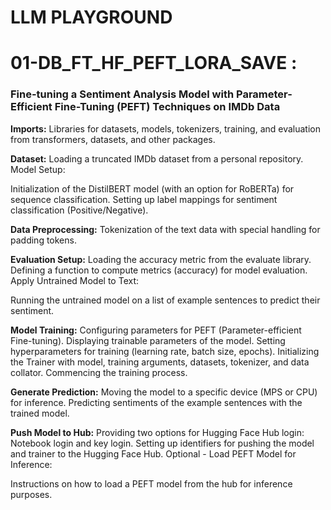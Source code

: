 # LLM PLAYGROUND

# 01-DB_FT_HF_PEFT_LORA_SAVE : 
### Fine-tuning a Sentiment Analysis Model with Parameter-Efficient Fine-Tuning (PEFT) Techniques on IMDb Data

**Imports:**
Libraries for datasets, models, tokenizers, training, and evaluation from transformers, datasets, and other packages.

**Dataset:**
Loading a truncated IMDb dataset from a personal repository.
Model Setup:

Initialization of the DistilBERT model (with an option for RoBERTa) for sequence classification.
Setting up label mappings for sentiment classification (Positive/Negative).

**Data Preprocessing:**
Tokenization of the text data with special handling for padding tokens.

**Evaluation Setup:**
Loading the accuracy metric from the evaluate library.
Defining a function to compute metrics (accuracy) for model evaluation.
Apply Untrained Model to Text:

Running the untrained model on a list of example sentences to predict their sentiment.

**Model Training:**
Configuring parameters for PEFT (Parameter-efficient Fine-tuning).
Displaying trainable parameters of the model.
Setting hyperparameters for training (learning rate, batch size, epochs).
Initializing the Trainer with model, training arguments, datasets, tokenizer, and data collator.
Commencing the training process.

**Generate Prediction:**
Moving the model to a specific device (MPS or CPU) for inference.
Predicting sentiments of the example sentences with the trained model.

**Push Model to Hub:**
Providing two options for Hugging Face Hub login: Notebook login and key login.
Setting up identifiers for pushing the model and trainer to the Hugging Face Hub.
Optional - Load PEFT Model for Inference:

Instructions on how to load a PEFT model from the hub for inference purposes.
